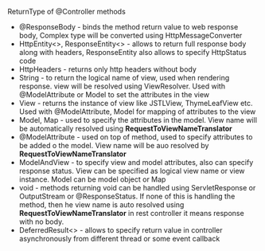 ReturnType of @Controller methods

* @ResponseBody - binds the method return value to web response body, Complex type will be converted using HttpMessageConverter
* HttpEntity<>, ResponseEntity<> - allows to return full response body along with headers, ResponseEntity also allows to specify HttpStatus code
* HttpHeaders - returns only http headers without body
* String - to return the logical name of view, used when rendering response. view will be resolved using ViewResolver. Used with @ModelAttribute or Model to set the attributes in the view
* View - returns the instance of view like JSTLView, ThymeLeafView etc. Used with @ModelAttribute, Model for mapping of attributes to the view
* Model, Map - used to specify the attributes in the model. View name will be automatically resolved using **RequestToViewNameTranslator**
* @ModelAttribute - used on top of method, used to specify attributes to be added o the model. View name will be auo resolved by **RequestToViewNameTranslator**
* ModelAndView - to specify view and model attributes, also can specify response status. View can be specified as logical view name or view instance. Model can be model object or Map
* void - methods returning void can be handled using ServletResponse or OutputStream or @ResponseStatus. If none of this is handling the method, then he view name is auto resolved using **RequestToViewNameTranslator**
            in rest controller it means response with no body.
* DeferredResult<> - allows to specify return value in controller asynchronously from different thread or some event callback